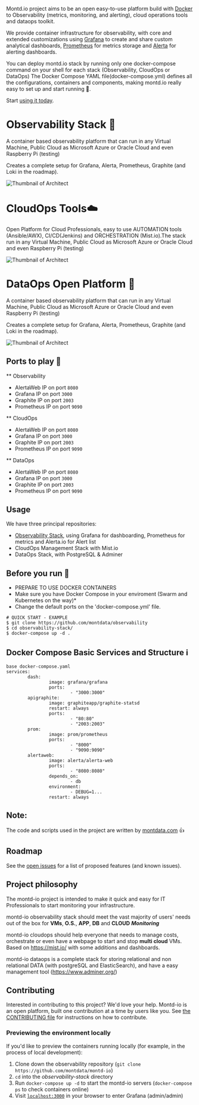 Montd.io project aims to be an open easy-to-use platform build with [Docker](https://docker.io) to Observability (metrics, monitoring, and alerting), cloud operations tools and dataops toolkit.

We provide container infrastructure for observability, with core and extended customizations using [Grafana](https://grafana.com/) to create and share custom analytical dashboards, [Prometheus](https://prometheus.io/) for metrics storage and [Alerta](https://alerta.io) for alerting dashboards.

You can deploy montd.io stack by running only one docker-compose command on your shell for each stack (Observability, CloudOps or DataOps)
The Docker Compose YAML file(docker-compose.yml) defines all the configurations, containers and components, making montd.io really easy to set up and start running :running:.

Start [using it today](#usage).


# Observability Stack :rocket:

A container based observability platform that can run in any Virtual Machine, Public Cloud as Microsoft Azure or Oracle Cloud and even Raspberry Pi (testing)

Creates a complete setup for Grafana, Alerta, Prometheus, Graphite (and Loki in the roadmap).

![Thumbnail of Architect](img/thumbnail.png)


# CloudOps Tools:cloud:

Open Platform for Cloud Professionals, easy to use AUTOMATION tools (Ansible/AWX), CI/CD(Jenkins) and ORCHESTRATION (Mist.io).The stack run in any Virtual Machine, Public Cloud as Microsoft Azure or Oracle Cloud and even Raspberry Pi (testing)

![Thumbnail of Architect](img/thumbnail.png)


# DataOps Open Platform :floppy_disk:

A container based observability platform that can run in any Virtual Machine, Public Cloud as Microsoft Azure or Oracle Cloud and even Raspberry Pi (testing)

Creates a complete setup for Grafana, Alerta, Prometheus, Graphite (and Loki in the roadmap).

![Thumbnail of Architect](img/thumbnail.png)

## Ports to play :eyes:

** Observability
* AlertaWeb IP on port `8080`
* Grafana IP on port `3000`
* Graphite IP on port `2003`
* Prometheus IP on port `9090`


** CloudOps
* AlertaWeb IP on port `8080`
* Grafana IP on port `3000`
* Graphite IP on port `2003`
* Prometheus IP on port `9090`

** DataOps
* AlertaWeb IP on port `8080`
* Grafana IP on port `3000`
* Graphite IP on port `2003`
* Prometheus IP on port `9090`

## Usage

We have three principal repositories:

- [Observability Stack](https://github.com/montdata/observability), using Grafana for dashboarding, Prometheus for metrics and Alerta.io for Alert list
- CloudOps Management Stack with Mist.io
- DataOps Stack, with PostgreSQL & Adminer


## Before you run :running:

* PREPARE TO USE DOCKER CONTAINERS
* Make sure you have Docker Compose in your enviroment (Swarm and Kubernetes on the way)* 
* Change the default ports on the 'docker-compose.yml' file.




```
# QUICK START - EXAMPLE
$ git clone https://github.com/montdata/observability
$ cd observability-stack/
$ docker-compose up -d .

```

## Docker Compose Basic Services​ ​and​ S​t​ru​c​tu​re :information_source:

```
base docker-compose.yaml
services:
        dash:
                image: grafana/grafana
                ports:
                        - "3000:3000"
        apigraphite:
                image: graphiteapp/graphite-statsd
                restart: always
                ports:
                        - "80:80"
                        - "2003:2003"
        prom:
                image: prom/prometheus
                ports:
                        - "8000"
                        - "9090:9090"
        alertaweb:
                image: alerta/alerta-web
                ports:
                        - "8080:8080"
                depends_on:
                        - db
                environment:
                        - DEBUG=1...
                restart: always

```

## Note:
The code and scripts used in the project are written by [montdata.com](https://github.com/montdata) :+1:

## Roadmap
See the [open issues](https://github.com/pages-themes/architect/issues) for a list of proposed features (and known issues).

## Project philosophy

The montd-io project is intended to make it quick and easy for IT Professionals to start monitoring your infrastructure. 

montd-io observability stack should meet the vast majority of users' needs out of the box for **VMs**, **O.S.**, **APP**, **DB** and **CLOUD** ***Monitoring***

montd-io cloudops should help everyone that needs to manage costs, orchestrate or even have a webpage to start and stop **multi cloud** VMs. Based on https://mist.io/ with some additions and dashboards.

montd-io dataops is a complete stack for storing relational and non relational DATA (with postgreSQL and ElasticSearch), and have a easy management tool (https://www.adminer.org/)

## Contributing

Interested in contributing to this project? We'd love your help. Montd-io is an open platform, built one contribution at a time by users like you. See [the CONTRIBUTING file](docs/CONTRIBUTING.md) for instructions on how to contribute.

### Previewing the environment locally

If you'd like to preview the containers running locally (for example, in the process of local development):

1. Clone down the observability repository (`git clone https://github.com/montdata/montd-io`)
2. `cd` into the *observability-stack* directory
3. Run `docker-compose up -d` to start the montd-io servers (`docker-compose ps` to check containers online)
4. Visit [`localhost:3000`](http://localhost:3000) in your browser to enter Grafana (admin/admin)
